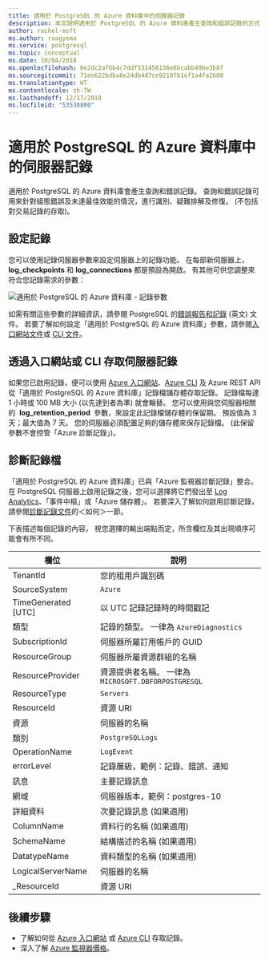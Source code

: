 ```yaml
---
title: 適用於 PostgreSQL 的 Azure 資料庫中的伺服器記錄
description: 本文說明適用於 PostgreSQL 的 Azure 資料庫產生查詢和錯誤記錄的方式，以及設定記錄保留的方式。
author: rachel-msft
ms.author: raagyema
ms.service: postgresql
ms.topic: conceptual
ms.date: 10/04/2018
ms.openlocfilehash: 0e2dc2af6b4c7ddf531458136e6bcabb49be3b8f
ms.sourcegitcommit: 71ee622bdba6e24db4d7ce92107b1ef1a4fa2600
ms.translationtype: HT
ms.contentlocale: zh-TW
ms.lasthandoff: 12/17/2018
ms.locfileid: "53538800"
---
```

# <a name="server-logs-in-azure-database-for-postgresql"></a>適用於 PostgreSQL 的 Azure 資料庫中的伺服器記錄 
適用於 PostgreSQL 的 Azure 資料庫會產生查詢和錯誤記錄。 查詢和錯誤記錄可用來針對組態錯誤及未達最佳效能的情況，進行識別、疑難排解及修復。 (不包括對交易記錄的存取)。 

## <a name="configure-logging"></a>設定記錄 
您可以使用記錄伺服器參數來設定伺服器上的記錄功能。 在每部新伺服器上，**log_checkpoints** 和 **log_connections** 都是預設為開啟。 有其他可供您調整來符合您記錄需求的參數： 

![適用於 PostgreSQL 的 Azure 資料庫 - 記錄參數](./media/concepts-server-logs/log-parameters.png)

如需有關這些參數的詳細資訊，請參閱 PostgreSQL 的[錯誤報告和記錄](https://www.postgresql.org/docs/current/static/runtime-config-logging.html) \(英文\) 文件。 若要了解如何設定「適用於 PostgreSQL 的 Azure 資料庫」參數，請參閱[入口網站文件](howto-configure-server-parameters-using-portal.md)或 [CLI 文件](howto-configure-server-parameters-using-cli.md)。

## <a name="access-server-logs-through-portal-or-cli"></a>透過入口網站或 CLI 存取伺服器記錄
如果您已啟用記錄，便可以使用 [Azure 入口網站](howto-configure-server-logs-in-portal.md)、[Azure CLI](howto-configure-server-logs-using-cli.md) 及 Azure REST API 從「適用於 PostgreSQL 的 Azure 資料庫」記錄檔儲存體存取記錄。 記錄檔每達 1 小時或 100 MB 大小 (以先達到者為準) 就會輪替。 您可以使用與您伺服器相關的  **log\_retention\_period**  參數，來設定此記錄檔儲存體的保留期。 預設值為 3 天；最大值為 7 天。 您的伺服器必須配置足夠的儲存體來保存記錄檔。 (此保留參數不會控管「Azure 診斷記錄」)。


## <a name="diagnostic-logs"></a>診斷記錄檔
「適用於 PostgreSQL 的 Azure 資料庫」已與「Azure 監視器診斷記錄」整合。 在 PostgreSQL 伺服器上啟用記錄之後，您可以選擇將它們發出至 [Log Analytics](../azure-monitor/log-query/log-query-overview.md)、「事件中樞」或「Azure 儲存體」。 若要深入了解如何啟用診斷記錄，請參閱[診斷記錄文件](../azure-monitor/platform/diagnostic-logs-overview.md)的＜如何＞一節。 


下表描述每個記錄的內容。 視您選擇的輸出端點而定，所含欄位及其出現順序可能會有所不同。 

|**欄位** | **說明** |
|---|---|
| TenantId | 您的租用戶識別碼 |
| SourceSystem | `Azure` |
| TimeGenerated [UTC] | 以 UTC 記錄記錄時的時間戳記 |
| 類型 | 記錄的類型。 一律為 `AzureDiagnostics` |
| SubscriptionId | 伺服器所屬訂用帳戶的 GUID |
| ResourceGroup | 伺服器所屬資源群組的名稱 |
| ResourceProvider | 資源提供者名稱。 一律為 `MICROSOFT.DBFORPOSTGRESQL` |
| ResourceType | `Servers` |
| ResourceId | 資源 URI |
| 資源 | 伺服器的名稱 |
| 類別 | `PostgreSQLLogs` |
| OperationName | `LogEvent` |
| errorLevel | 記錄層級，範例：記錄、錯誤、通知 |
| 訊息 | 主要記錄訊息 | 
| 網域 | 伺服器版本，範例：postgres-10 |
| 詳細資料 | 次要記錄訊息 (如果適用) |
| ColumnName | 資料行的名稱 (如果適用) |
| SchemaName | 結構描述的名稱 (如果適用) |
| DatatypeName | 資料類型的名稱 (如果適用) |
| LogicalServerName | 伺服器的名稱 | 
| _ResourceId | 資源 URI |

## <a name="next-steps"></a>後續步驟
- 了解如何從 [Azure 入口網站](howto-configure-server-logs-in-portal.md) 或 [Azure CLI](howto-configure-server-logs-using-cli.md) 存取記錄。
- 深入了解 [Azure 監視器價格](https://azure.microsoft.com/pricing/details/monitor/)。
